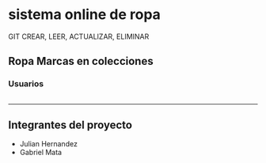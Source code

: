 # sistema online de ropa
GIT
CREAR, LEER, ACTUALIZAR, ELIMINAR


## Ropa Marcas en colecciones

### Usuarios

```json 

```

---

## Integrantes del proyecto
- Julian Hernandez
- Gabriel Mata